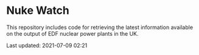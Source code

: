 # Nuke Watch

This repository includes code for retrieving the latest information available on the output of EDF nuclear power plants in the UK.

Last updated: 2021-07-09 02:21